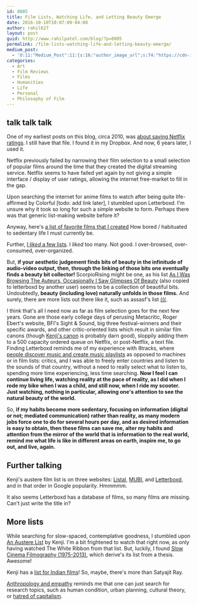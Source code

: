 ```yaml
---
id: 8005
title: Film Lists, Watching Life, and Letting Beauty Emerge
date: 2016-10-10T10:07:09-04:00
author: rahil627
layout: post
guid: http://www.rahilpatel.com/blog/?p=8005
permalink: /film-lists-watching-life-and-letting-beauty-emerge/
medium_post:
  - 'O:11:"Medium_Post":11:{s:16:"author_image_url";s:74:"https://cdn-images-1.medium.com/fit/c/200/200/1*dmbNkD5D-u45r44go_cf0g.png";s:10:"author_url";s:28:"https://medium.com/@rahil627";s:11:"byline_name";N;s:12:"byline_email";N;s:10:"cross_link";s:2:"no";s:2:"id";s:11:"a12229e9f90";s:21:"follower_notification";s:3:"yes";s:7:"license";s:19:"all-rights-reserved";s:14:"publication_id";s:12:"7a04709b0155";s:6:"status";s:6:"public";s:3:"url";s:91:"https://medium.com/@rahil627/film-lists-watching-life-and-letting-beauty-emerge-a12229e9f90";}'
categories:
  - Art
  - Film Reviews
  - Films
  - Humanities
  - Life
  - Personal
  - Philosophy of Film
---
```

<h2>talk talk talk</h2>
One of my earliest posts on this blog, circa 2010, was <a href="http://www.rahilpatel.com/blog/save-your-netflix-ratings">about saving Netflix ratings</a>. I still have that file. I found it in my Dropbox. And now, 6 years later, I used it.

Netflix previously failed by narrowing their film selection to a small selection of popular films around the time that they created the digital streaming service. Netflix seems to have failed yet again by not giving a simple interface / display of user ratings, allowing the internet free-market to fill in the gap.

Upon searching the internet for anime films to watch after being quite life-affirmed by Colorful [todo: add link later], I stumbled upon Letterboxd. I'm unsure why it took so long for such a simple website to form. Perhaps there was that generic list-making website before it?

Anyway, here's <a href="https://letterboxd.com/rahil627/list/rahil627s-favorite-films/">a list of favorite films that I created</a> How bored / habituated to sedentary life I must currently be.

Further, <a href="https://letterboxd.com/rahil627/likes/lists/">I *liked* a few lists</a>. I *liked* too many. Not good. I over-browsed, over-consumed, over-organized.

But, <strong>if your aesthetic judgement finds bits of beauty in the infinitude of audio-video output, then, through the linking of those bits one eventually finds a beauty bit collector! </strong> ScorpioRising might be one, as his list <a href="https://mubi.com/users/114842/lists">As I Was Browsing The Auteurs, Occasionally I Saw Glimpses Of Beauty</a> (also copied to letterboxd by another user) seems to be a collection of beautiful bits. Undoubtedly, <strong>beauty (including love) naturally unfolds in those films.</strong> And surely, there are more lists out there like it, such as assasf's list <a href="https://letterboxd.com/affasf/list/filmlist:392365/">(((</a>.

I think that's all I need now as far as film selection goes for the next few years. Gone are those early college days of perusing Metacritic, Roger Ebert's website, BFI's Sight & Sound, big three festival-winners and their specific awards, and other critic-oriented lists which result in similar film canons (though <a href="https://letterboxd.com/kenji1/list/kenjis-canon/">Kenji's canon</a> is probably darn good), sloppily adding them to a 500 capacity ordered queue on Netflix, or post-Netflix, a text file. Finding Letterboxd reminds me of my experience with 8tracks, where <a href="http://www.rahilpatel.com/blog/tools-for-organizing">people discover music and create music playlists</a> as opposed to machines or in film lists: critics, and I was able to freely enter countries and listen to the sounds of that country, without a need to really select what to listen to, spending more time experiencing, less time searching. <strong>Now I feel I can continue living life, watching reality at the pace of reality, as I did when I rode my bike when I was a child, and still now, when I ride my scooter. Just watching, nothing in particular, allowing one's attention to see the natural beauty of the world.</strong>

So, <strong>if my habits become more sedentary, focusing on information (digital or not; mediated communication) rather than reality, as many modern jobs force one to do for several hours per day, and as desired information is easy to obtain, then these films can save me, alter my habits and attention from the mirror of the world that is information to the real world, remind me what life is like in different areas on earth, inspire me, to go out, and live, again.</strong>

<h2>Further talking</h2>
Kenji's austere film list is on three websites: <a href="http://www.listal.com/list/austere-films">Listal</a>, <a href="https://mubi.com/lists/an-austere-list">MUBI</a>, and <a href="https://letterboxd.com/kenji1/list/an-austere-list/">Letterboxd</a>, and in that order in Google popularity. Hmmmmm.

It also seems Letterboxd has a database of films, so many films are missing. Can't just write the title in?

<h2>More lists</h2>
While searching for slow-spaced, contemplative goodness, I stumbled upon <a href="https://letterboxd.com/kenji1/list/an-austere-list/">An Austere List</a> by Kenji. I'm a bit frightened to watch that right now, as only having watched The White Ribbon from that list. But, luckily, I found <a href="https://letterboxd.com/iain_s/list/slow-cinema-filmography-1975-2013/">Slow Cinema Filmography (1975-2013)</a>, which derive's its list from a thesis. Awesome!

Kenji has a <a href="https://letterboxd.com/kenji1/list/favourite-indian-films/"> list for Indian films</a>! So, maybe, there's more than Satyajit Ray.

<a href="https://letterboxd.com/wu_yong/list/anthropology-and-empathy/">Anthropology and empathy</a> reminds me that one can just search for research topics, such as human condition, urban planning, cultural theory, or <a href="https://mubi.com/lists/hatred-of-capitalism">hatred of capitalism</a>.